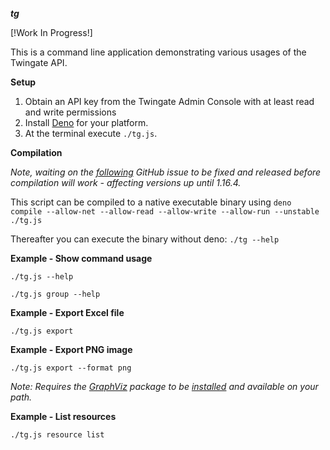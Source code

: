 
***tg***

[!Work In Progress!]

This is a command line application demonstrating various usages of the Twingate API.


**Setup**
1. Obtain an API key from the Twingate Admin Console with at least read and write permissions
2. Install [Deno](https://deno.land/#installation) for your platform.
3. At the terminal execute ``./tg.js``.

**Compilation**

*Note, waiting on the [following](https://github.com/denoland/deno/issues/12086) GitHub issue to be fixed and released before compilation will work - affecting versions up until 1.16.4.*


This script can be compiled to a native executable binary using `deno compile --allow-net --allow-read --allow-write --allow-run --unstable ./tg.js`

Thereafter you can execute the binary without deno: ``./tg --help``

**Example - Show command usage**

``./tg.js --help``

``./tg.js group --help``

**Example - Export Excel file**

``./tg.js export``

**Example - Export PNG image**

``./tg.js export --format png``

*Note: Requires the [GraphViz](https://graphviz.gitlab.io) package to be [installed](https://graphviz.gitlab.io/download/#executable-packages) and available on your path.*

**Example - List resources**

``./tg.js resource list``
